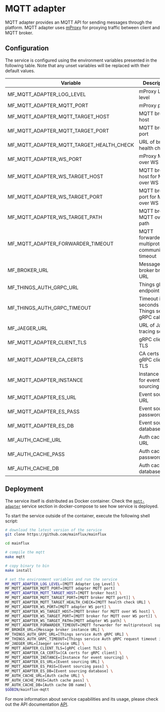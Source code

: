 # MQTT adapter

MQTT adapter provides an MQTT API for sending messages through the platform.
MQTT adapter uses [mProxy](https://github.com/mainflux/mproxy) for proxying
traffic between client and MQTT broker.

## Configuration

The service is configured using the environment variables presented in the
following table. Note that any unset variables will be replaced with their
default values.

| Variable                                 | Description                                                      | Default               |
|------------------------------------------|------------------------------------------------------------------|-----------------------|
| MF_MQTT_ADAPTER_LOG_LEVEL                | mProxy Log level                                                 | error                 |
| MF_MQTT_ADAPTER_MQTT_PORT                | mProxy port                                                      | 1883                  |
| MF_MQTT_ADAPTER_MQTT_TARGET_HOST         | MQTT broker host                                                 | 0.0.0.0               |
| MF_MQTT_ADAPTER_MQTT_TARGET_PORT         | MQTT broker port                                                 | 1883                  |
| MF_MQTT_ADAPTER_MQTT_TARGET_HEALTH_CHECK | URL of broker health check                                       | ""                    |
| MF_MQTT_ADAPTER_WS_PORT                  | mProxy MQTT over WS port                                         | 8080                  |
| MF_MQTT_ADAPTER_WS_TARGET_HOST           | MQTT broker host for MQTT over WS                                | localhost             |
| MF_MQTT_ADAPTER_WS_TARGET_PORT           | MQTT broker port for MQTT over WS                                | 8080                  |
| MF_MQTT_ADAPTER_WS_TARGET_PATH           | MQTT broker MQTT over WS path                                    | /mqtt                 |
| MF_MQTT_ADAPTER_FORWARDER_TIMEOUT        | MQTT forwarder for multiprotocol communication timeout           | 30s                   |
| MF_BROKER_URL                            | Message broker broker URL                                        | nats://127.0.0.1:4222 |
| MF_THINGS_AUTH_GRPC_URL                  | Things gRPC endpoint URL                                         | localhost:8181        |
| MF_THINGS_AUTH_GRPC_TIMEOUT              | Timeout in seconds for Things service gRPC calls                 | 1s                    |
| MF_JAEGER_URL                            | URL of Jaeger tracing service                                    | ""                    |
| MF_MQTT_ADAPTER_CLIENT_TLS               | gRPC client TLS                                                  | false                 |
| MF_MQTT_ADAPTER_CA_CERTS                 | CA certs for gRPC client TLS                                     | ""                    |
| MF_MQTT_ADAPTER_INSTANCE                 | Instance name for event sourcing                                 | ""                    |
| MF_MQTT_ADAPTER_ES_URL                   | Event sourcing URL                                               | localhost:6379        |
| MF_MQTT_ADAPTER_ES_PASS                  | Event sourcing password                                          | ""                    |
| MF_MQTT_ADAPTER_ES_DB                    | Event sourcing database                                          | "0"                   |
| MF_AUTH_CACHE_URL                        | Auth cache URL                                                   | localhost:6379        |
| MF_AUTH_CACHE_PASS                       | Auth cache password                                              | ""                    |
| MF_AUTH_CACHE_DB                         | Auth cache database                                              | "0"                   |

## Deployment

The service itself is distributed as Docker container. Check the [`mqtt-adapter`](https://github.com/mainflux/mainflux/blob/master/docker/docker-compose.yml#L219-L243) service section in
docker-compose to see how service is deployed.

To start the service outside of the container, execute the following shell script:

```bash
# download the latest version of the service
git clone https://github.com/mainflux/mainflux

cd mainflux

# compile the mqtt
make mqtt

# copy binary to bin
make install

# set the environment variables and run the service
MF_MQTT_ADAPTER_LOG_LEVEL=[MQTT Adapter Log Level] \
MF_MQTT_ADAPTER_MQTT_PORT=[MQTT adapter MQTT port]
MF_MQTT_ADAPTER_MQTT_TARGET_HOST=[MQTT broker host] \
MF_MQTT_ADAPTER_MQTT_TARGET_PORT=[MQTT broker MQTT port]] \
MF_MQTT_ADAPTER_MQTT_TARGET_HEALTH_CHECK=[MQTT health check URL] \
MF_MQTT_ADAPTER_WS_PORT=[MQTT adapter WS port] \
MF_MQTT_ADAPTER_WS_TARGET_HOST=[MQTT broker for MQTT over WS host] \
MF_MQTT_ADAPTER_WS_TARGET_PORT=[MQTT broker for MQTT over WS port]] \
MF_MQTT_ADAPTER_WS_TARGET_PATH=[MQTT adapter WS path] \
MF_MQTT_ADAPTER_FORWARDER_TIMEOUT=[MQTT forwarder for multiprotocol support timeout] \
MF_BROKER_URL=[Message broker instance URL] \
MF_THINGS_AUTH_GRPC_URL=[Things service Auth gRPC URL] \
MF_THINGS_AUTH_GRPC_TIMEOUT=[Things service Auth gRPC request timeout in seconds] \
MF_JAEGER_URL=[Jaeger service URL] \
MF_MQTT_ADAPTER_CLIENT_TLS=[gRPC client TLS] \
MF_MQTT_ADAPTER_CA_CERTS=[CA certs for gRPC client] \
MF_MQTT_ADAPTER_INSTANCE=[Instance for event sourcing] \
MF_MQTT_ADAPTER_ES_URL=[Event sourcing URL] \
MF_MQTT_ADAPTER_ES_PASS=[Event sourcing pass] \
MF_MQTT_ADAPTER_ES_DB=[Event sourcing database] \
MF_AUTH_CACHE_URL=[Auth cache URL] \
MF_AUTH_CACHE_PASS=[Auth cache pass] \
MF_AUTH_CACHE_DB=[Auth cache DB name] \
$GOBIN/mainflux-mqtt
```

For more information about service capabilities and its usage, please check out the API documentation [API](https://github.com/mainflux/mainflux/blob/master/api/mqtt.yml).
